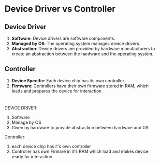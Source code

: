 # Device Driver vs Controller

## Device Driver

1. **Software**: Device drivers are software components.
2. **Managed by OS**: The operating system manages device drivers.
3. **Abstraction**: Device drivers are provided by hardware manufacturers to create an abstraction between the hardware and the operating system.

## Controller

1. **Device Specific**: Each device chip has its own controller.
2. **Firmware**: Controllers have their own firmware stored in RAM, which loads and prepares the device for interaction.

#

DEVICE DRIVER: 
1) Software
2) Manage by OS
3) Given by hardware to provide
  abstraction between hardware and OS

Controller:
1) each device chip has it's own controller
2) Controller has own Firmare in it's RAM
  which load and makes device ready for 
  interaction
  